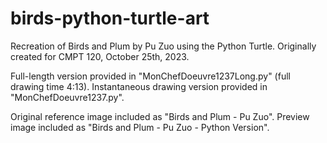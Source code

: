 # birds-python-turtle-art
Recreation of Birds and Plum by Pu Zuo using the Python Turtle.
Originally created for CMPT 120, October 25th, 2023.

Full-length version provided in "MonChefDoeuvre1237Long.py" (full drawing time 4:13).
Instantaneous drawing version provided in "MonChefDoeuvre1237.py".

Original reference image included as "Birds and Plum - Pu Zuo".
Preview image included as "Birds and Plum - Pu Zuo - Python Version".

